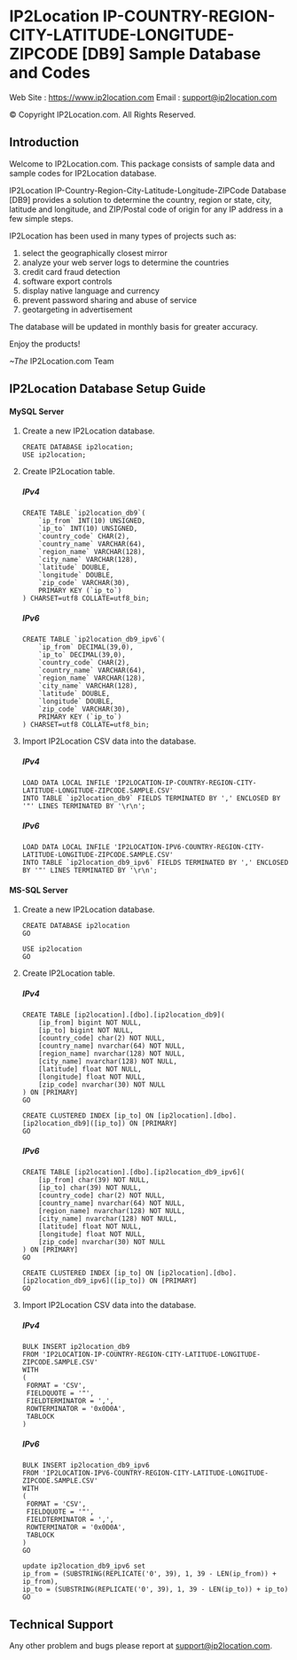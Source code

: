 # IP2Location IP-COUNTRY-REGION-CITY-LATITUDE-LONGITUDE-ZIPCODE [DB9] Sample Database and Codes

Web Site  : https://www.ip2location.com
Email     : support@ip2location.com

© Copyright IP2Location.com. All Rights Reserved.



## Introduction

Welcome to IP2Location.com. This package consists of sample data and sample codes for IP2Location database.

IP2Location IP-Country-Region-City-Latitude-Longitude-ZIPCode Database [DB9] provides a solution to determine the country, region or state, city, latitude and longitude, and ZIP/Postal code of origin for any IP address in a few simple steps.

IP2Location has been used in many types of projects such as:

1. select the geographically closest mirror
2. analyze your web server logs to determine the countries
3. credit card fraud detection
4. software export controls
5. display native language and currency
6. prevent password sharing and abuse of service
7. geotargeting in advertisement

The database will be updated in monthly basis for greater accuracy.

Enjoy the products!



*~The* IP2Location.com Team



## IP2Location Database Setup Guide

#### MySQL Server

1. Create a new IP2Location database.

   ```mysql
   CREATE DATABASE ip2location;
   USE ip2location;
   ```

   

2. Create IP2Location table.

   ##### IPv4

   ```mysql
   CREATE TABLE `ip2location_db9`(
       `ip_from` INT(10) UNSIGNED,
       `ip_to` INT(10) UNSIGNED,
       `country_code` CHAR(2),
       `country_name` VARCHAR(64),
       `region_name` VARCHAR(128),
       `city_name` VARCHAR(128),
       `latitude` DOUBLE,
       `longitude` DOUBLE,
       `zip_code` VARCHAR(30),
       PRIMARY KEY (`ip_to`)
   ) CHARSET=utf8 COLLATE=utf8_bin;
   ```

   

   ##### IPv6

   ```mysql
   CREATE TABLE `ip2location_db9_ipv6`(
       `ip_from` DECIMAL(39,0),
       `ip_to` DECIMAL(39,0),
       `country_code` CHAR(2),
       `country_name` VARCHAR(64),
       `region_name` VARCHAR(128),
       `city_name` VARCHAR(128),
       `latitude` DOUBLE,
       `longitude` DOUBLE,
       `zip_code` VARCHAR(30),
       PRIMARY KEY (`ip_to`)
   ) CHARSET=utf8 COLLATE=utf8_bin;
   ```

   

3. Import IP2Location CSV data into the database.

   ##### IPv4

   ```mysql
   LOAD DATA LOCAL INFILE 'IP2LOCATION-IP-COUNTRY-REGION-CITY-LATITUDE-LONGITUDE-ZIPCODE.SAMPLE.CSV'
   INTO TABLE `ip2location_db9` FIELDS TERMINATED BY ',' ENCLOSED BY '"' LINES TERMINATED BY '\r\n';
   ```

   

   ##### IPv6

   ```mysql
   LOAD DATA LOCAL INFILE 'IP2LOCATION-IPV6-COUNTRY-REGION-CITY-LATITUDE-LONGITUDE-ZIPCODE.SAMPLE.CSV'
   INTO TABLE `ip2location_db9_ipv6` FIELDS TERMINATED BY ',' ENCLOSED BY '"' LINES TERMINATED BY '\r\n';
   ```

   

#### MS-SQL Server

1. Create a new IP2Location database.

   ```mssql
   CREATE DATABASE ip2location
   GO
    
   USE ip2location
   GO
   ```

   

2. Create IP2Location table.

   ##### IPv4

   ```mssql
   CREATE TABLE [ip2location].[dbo].[ip2location_db9](
       [ip_from] bigint NOT NULL,
       [ip_to] bigint NOT NULL,
       [country_code] char(2) NOT NULL,
       [country_name] nvarchar(64) NOT NULL,
       [region_name] nvarchar(128) NOT NULL,
       [city_name] nvarchar(128) NOT NULL,
       [latitude] float NOT NULL,
       [longitude] float NOT NULL,
       [zip_code] nvarchar(30) NOT NULL
   ) ON [PRIMARY]
   GO
    
   CREATE CLUSTERED INDEX [ip_to] ON [ip2location].[dbo].[ip2location_db9]([ip_to]) ON [PRIMARY]
   GO
   ```

   

   ##### IPv6

   ```mssql
   CREATE TABLE [ip2location].[dbo].[ip2location_db9_ipv6](
       [ip_from] char(39) NOT NULL,
       [ip_to] char(39) NOT NULL,
       [country_code] char(2) NOT NULL,
       [country_name] nvarchar(64) NOT NULL,
       [region_name] nvarchar(128) NOT NULL,
       [city_name] nvarchar(128) NOT NULL,
       [latitude] float NOT NULL,
       [longitude] float NOT NULL,
       [zip_code] nvarchar(30) NOT NULL
   ) ON [PRIMARY]
   GO
    
   CREATE CLUSTERED INDEX [ip_to] ON [ip2location].[dbo].[ip2location_db9_ipv6]([ip_to]) ON [PRIMARY]
   GO
   ```

   

3. Import IP2Location CSV  data into the database.

   ##### IPv4

   ```mssql
   BULK INSERT ip2location_db9
   FROM 'IP2LOCATION-IP-COUNTRY-REGION-CITY-LATITUDE-LONGITUDE-ZIPCODE.SAMPLE.CSV'
   WITH
   (
   	FORMAT = 'CSV', 
   	FIELDQUOTE = '"',
   	FIELDTERMINATOR = ',',
   	ROWTERMINATOR = '0x0D0A',
   	TABLOCK
   )
   ```

   
   
   ##### IPv6
   
   ```mssql
   BULK INSERT ip2location_db9_ipv6
   FROM 'IP2LOCATION-IPV6-COUNTRY-REGION-CITY-LATITUDE-LONGITUDE-ZIPCODE.SAMPLE.CSV'
   WITH
   (
   	FORMAT = 'CSV', 
   	FIELDQUOTE = '"',
   	FIELDTERMINATOR = ',',
   	ROWTERMINATOR = '0x0D0A',
   	TABLOCK
   )
   GO
   
   update ip2location_db9_ipv6 set
   ip_from = (SUBSTRING(REPLICATE('0', 39), 1, 39 - LEN(ip_from)) + ip_from),
   ip_to = (SUBSTRING(REPLICATE('0', 39), 1, 39 - LEN(ip_to)) + ip_to)
   GO
   ```
   
   
   



## Technical Support

Any other problem and bugs please report at support@ip2location.com.
